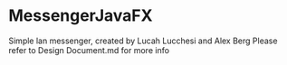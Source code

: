 # MessengerJavaFX
Simple lan messenger, created by Lucah Lucchesi and Alex Berg
Please refer to Design Document.md for more info
